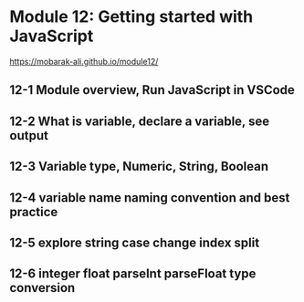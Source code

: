 # Module 12: Getting started with JavaScript
https://mobarak-ali.github.io/module12/

## 12-1 Module overview, Run JavaScript in VSCode

## 12-2 What is variable, declare a variable, see output

## 12-3 Variable type, Numeric, String, Boolean

## 12-4 variable name naming convention and best practice

## 12-5 explore string case change index split

## 12-6 integer float parseInt parseFloat type conversion
